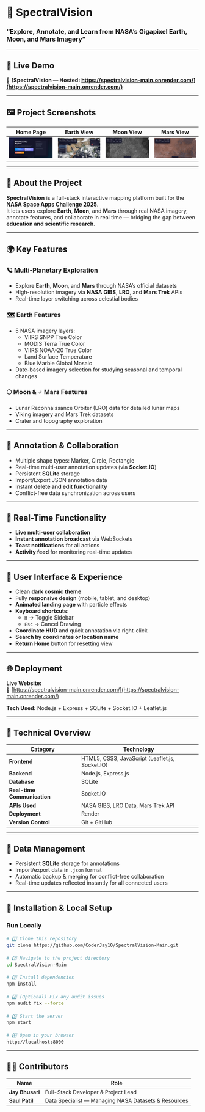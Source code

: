 # 🌌 SpectralVision  
### “Explore, Annotate, and Learn from NASA’s Gigapixel Earth, Moon, and Mars Imagery”

---

## 🚀 Live Demo  
🔗 **[SpectralVision — Hosted: https://spectralvision-main.onrender.com/](https://spectralvision-main.onrender.com/)**

---

## 🖼️ Project Screenshots

| Home Page | Earth View | Moon View | Mars View |
|:----------:|:-----------:|:----------:|:----------:|
| ![Home](public/assets/screenshots/home.png) | ![Earth](public/assets/screenshots/earth-view.png) | ![Moon](public/assets/screenshots/moon-view.png) | ![Mars](public/assets/screenshots/mars-view.png) |

---

## 🧭 About the Project
**SpectralVision** is a full-stack interactive mapping platform built for the **NASA Space Apps Challenge 2025**.  
It lets users explore **Earth**, **Moon**, and **Mars** through real NASA imagery, annotate features, and collaborate in real time — bridging the gap between **education and scientific research**.

---

## 🌍 Key Features

### 🪐 Multi-Planetary Exploration
- Explore **Earth**, **Moon**, and **Mars** through NASA’s official datasets  
- High-resolution imagery via **NASA GIBS**, **LRO**, and **Mars Trek** APIs  
- Real-time layer switching across celestial bodies

### 🗺️ Earth Features
- 5 NASA imagery layers:
  - VIIRS SNPP True Color  
  - MODIS Terra True Color  
  - VIIRS NOAA-20 True Color  
  - Land Surface Temperature  
  - Blue Marble Global Mosaic  
- Date-based imagery selection for studying seasonal and temporal changes

### 🌕 Moon & ♂️ Mars Features
- Lunar Reconnaissance Orbiter (LRO) data for detailed lunar maps  
- Viking imagery and Mars Trek datasets  
- Crater and topography exploration

---

## 📍 Annotation & Collaboration
- Multiple shape types: Marker, Circle, Rectangle  
- Real-time multi-user annotation updates (via **Socket.IO**)  
- Persistent **SQLite** storage  
- Import/Export JSON annotation data  
- Instant **delete and edit functionality**  
- Conflict-free data synchronization across users  

---

## 💬 Real-Time Functionality
- **Live multi-user collaboration**  
- **Instant annotation broadcast** via WebSockets  
- **Toast notifications** for all actions  
- **Activity feed** for monitoring real-time updates  

---

## 🎨 User Interface & Experience
- Clean **dark cosmic theme**  
- Fully **responsive design** (mobile, tablet, and desktop)  
- **Animated landing page** with particle effects  
- **Keyboard shortcuts**:
  - `H` → Toggle Sidebar  
  - `Esc` → Cancel Drawing  
- **Coordinate HUD** and quick annotation via right-click  
- **Search by coordinates or location name**  
- **Return Home** button for resetting view  

---

## 🌐 Deployment
**Live Website:**  
🔗 [https://spectralvision-main.onrender.com/](https://spectralvision-main.onrender.com/)

**Tech Used:** Node.js + Express + SQLite + Socket.IO + Leaflet.js  

---

## 🔧 Technical Overview

| Category | Technology |
|-----------|-------------|
| **Frontend** | HTML5, CSS3, JavaScript (Leaflet.js, Socket.IO) |
| **Backend** | Node.js, Express.js |
| **Database** | SQLite |
| **Real-time Communication** | Socket.IO |
| **APIs Used** | NASA GIBS, LRO Data, Mars Trek API |
| **Deployment** | Render |
| **Version Control** | Git + GitHub |

---

## 💾 Data Management
- Persistent **SQLite** storage for annotations  
- Import/export data in `.json` format  
- Automatic backup & merging for conflict-free collaboration  
- Real-time updates reflected instantly for all connected users  

---

## 🧩 Installation & Local Setup

### Run Locally
```bash
# 1️⃣ Clone this repository
git clone https://github.com/CoderJay10/SpectralVision-Main.git

# 2️⃣ Navigate to the project directory
cd SpectralVision-Main

# 3️⃣ Install dependencies
npm install

# 4️⃣ (Optional) Fix any audit issues
npm audit fix --force

# 5️⃣ Start the server
npm start

# 6️⃣ Open in your browser
http://localhost:8000
```

---

## 👩‍🚀 Contributors

| Name | Role |
|------|------|
| **Jay Bhusari** | Full-Stack Developer & Project Lead |
| **Saul Patil** | Data Specialist — Managing NASA Datasets & Resources |

